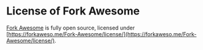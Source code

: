 # License of Fork Awesome

[Fork Awesome](https://forkaweso.me/Fork-Awesome/) is fully open source,
licensed under
[https://forkaweso.me/Fork-Awesome/license/](https://forkaweso.me/Fork-Awesome/license/).
